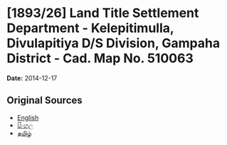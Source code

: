 # [1893/26] Land Title Settlement Department - Kelepitimulla, Divulapitiya D/S Division, Gampaha District - Cad. Map No. 510063

**Date:** 2014-12-17

## Original Sources

- [English](https://documents.gov.lk/view/extra-gazettes/2014/12/1893-26_E.pdf)
- [සිංහල](https://documents.gov.lk/view/extra-gazettes/2014/12/1893-26_S.pdf)
- [தமிழ்](https://documents.gov.lk/view/extra-gazettes/2014/12/1893-26_T.pdf)
